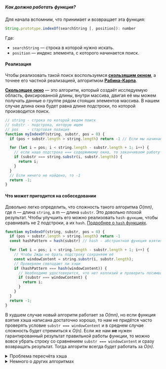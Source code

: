 ##### Как должна работать функция?

Для начала вспомним, что принимает и возвращает эта функция:

```js
String.prototype.indexOf(searchString [, position]): number
```

Где:
- `searchString` — строка в которой нужно искать.
- `position` — индекс элемента, с которого начинается поиск.

#### Реализация

Чтобы реализовать такой поиск воспользуемся [**скользящим окном**](https://wiki.loginom.ru/articles/windowing-method.html), а точнее его частной реализацией, алгоритмом [**Рабина-Карпа**](https://ru.wikipedia.org/wiki/%D0%90%D0%BB%D0%B3%D0%BE%D1%80%D0%B8%D1%82%D0%BC_%D0%A0%D0%B0%D0%B1%D0%B8%D0%BD%D0%B0_%E2%80%94_%D0%9A%D0%B0%D1%80%D0%BF%D0%B0). 

[**Скользящее окно**](https://wiki.loginom.ru/articles/windowing-method.html) — это алгоритм, который создаёт исследуемую область, фиксированной длины, внутри массива, двигая её мы можем получать данные о группе рядом стоящих элементов массива. В нашем случае длина окна будет равна длине подстроки, по которой производится поиск.


```js
// string - строка по которой ведем поиск
// substr - подстрока, которую ищем
// pos    - стартовая позиция
function myIndexOf(string, substr, pos = 0) {
  if (pos + substr.length > string.length) return -1 // Если мы начинаем с позции большей чем длина строки, то поиск смысла не имеет

  for (let i = pos; i < string.length - substr.length + 1; i++) {
    // если наша подстрока === содержимому окна, то заканчиваем работу и возвращаем index
    if (substr === string.substr(i, substr.length)) {
      return i;
    }
  }
  // Если ничего не найдено, то -1
  return -1;
}
```

#### Что может пригодится на собеседовании

Довольно легко определить, что сложность такого алгоритма _O(mn)_, где n — длина `string`, а m — длина `substr`. Это довольно плохой результат. Чтобы улучшить его можно реализовать `hash-функцию`, чтобы сравнивать не 2 подстроки, а их `hash`. [Подробнее о `hash` функциях](https://ru.wikipedia.org/wiki/%D0%A5%D0%B5%D1%88-%D1%84%D1%83%D0%BD%D0%BA%D1%86%D0%B8%D1%8F).

```js
function myIndexOf(string, substr, pos = 0) {
  if (pos + substr.length > string.length) return -1
  const hashPattern = hash(substr) // hash - абстрактная функция взятия хэша, тут я не буду приводить пример её реализации

  for (let i = pos; i < string.length - substr.length + 1; i++) {
    // Чтобы 2жды не брать подстроку сохраняем её
    const windowContent = string.substr(i, substr.length);
    // Проверяем совпадают ли хэши
    if (hashPattern === hash(windowContent)) {
      // Необходимо удостоверится, что нет коллизий и проверить посимвольное совпадение
      if (substr === windowContent) {
        return i;
      }
    }
  }
  return -1;
}
```

В худшем случае новый алгоритм работает за _O(mn)_, но если функция взятия хэша написана достаточно хорошо, то нам не придётся часто проверять условие `substr === windowContent` и в среднем случае сложность будет стремиться к _O(n)_. Если же нам **не** нужен гарантированный результат правильной работы функции, то можно вовсе убрать строку со сравнением `substr === windowContent` и сразу возвращать результат. Тогда алгоритм всегда будет работать за _O(n)_.

<details>
  <summary>Проблема пересчёта хэша</summary>

  Если присмотреться к коду, то можно заметить, что при пересчёте хеш-значения подстроки затрачивается время O(m), и, так как это делается в каждом цикле, алгоритм будет затрачивать время _O(mn)_, то есть такое же, какое тратят и наиболее простые алгоритмы. Метод решения данной проблемы состоит в предположении того, что переменная hashPattern уже содержит хеш-значение подстроки. Если использовать его для подсчёта следующего хеш-значения за постоянное время, тогда проблема будет решена.

</details>

<details>
  <summary>Немного о других алгоритмах</summary>

  Существует также множество других алгоритмов, которые гарантированно делают поиск _O(n)_, к примеру, один из таких алгоритмов используется в движке браузера **V8**, однако, они сложнее и о них мало кто знает, так что если вы не сидите на собеседовании на должность преподавателя Алгоритмов, то вам вряд ли они пригодятся. Для ознакомления предоставлю несколько из таких:

  1. [Поиск подстроки в строке с помощью Z-функции за _O(n)_](https://ru.wikipedia.org/wiki/Z-%D1%84%D1%83%D0%BD%D0%BA%D1%86%D0%B8%D1%8F)
  1. [Алгоритм Бойера — Мура за _O(nm)_](https://ru.wikipedia.org/wiki/%D0%90%D0%BB%D0%B3%D0%BE%D1%80%D0%B8%D1%82%D0%BC_%D0%91%D0%BE%D0%B9%D0%B5%D1%80%D0%B0_%E2%80%94_%D0%9C%D1%83%D1%80%D0%B0)
  1. [Реализация с помощью суффиксного массива за _O(nlogm)_](https://ru.wikipedia.org/wiki/%D0%A1%D1%83%D1%84%D1%84%D0%B8%D0%BA%D1%81%D0%BD%D1%8B%D0%B9_%D0%BC%D0%B0%D1%81%D1%81%D0%B8%D0%B2)
  1. [Реализация с помощью суффиксного дерева за _O(n)_](https://ru.wikipedia.org/wiki/%D0%A1%D1%83%D1%84%D1%84%D0%B8%D0%BA%D1%81%D0%BD%D0%BE%D0%B5_%D0%B4%D0%B5%D1%80%D0%B5%D0%B2%D0%BE)

</details>
